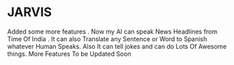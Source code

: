 # JARVIS
Added some more features . Now my AI can speak News Headlines from Time Of India . It can also Translate any Sentence or Word to Spanish whatever Human Speaks. Also It can tell jokes and can do Lots Of Awesome things. More Features To be Updated Soon
